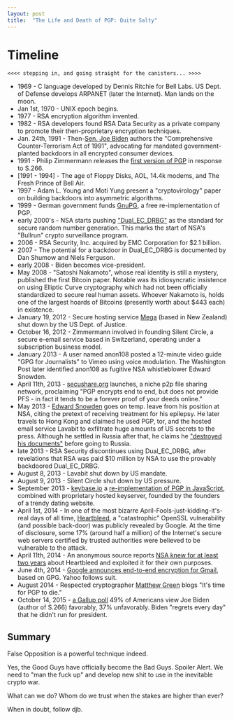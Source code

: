 ```yaml
---
layout: post
title:  "The Life and Death of PGP: Quite Salty"
---
```


# Timeline

```
<<<< stepping in, and going straight for the canisters... >>>>
```

- 1969 - C language developed by Dennis Ritchie for Bell Labs. US Dept. of Defense develops ARPANET (later the Internet). Man lands on the moon.
- Jan 1st, 1970 - UNIX epoch begins.
- 1977 - RSA encryption algorithm invented.
- 1982 - RSA developers found RSA Data Security as a private company to promote their then-proprietary encryption techniques.
- Jan. 24th, 1991 - Then-[Sen. Joe Biden](https://www.congress.gov/bill/102nd-congress/senate-bill/266) authors the "Comprehensive Counter-Terrorism Act of 1991", advocating for mandated government-planted backdoors in all encrypted consumer devices.
- 1991 - Philip Zimmermann releases the [first version of PGP](https://www.philzimmermann.com/EN/essays/WhyIWrotePGP.html) in response to S.266.
- [1991 - 1994] - The age of Floppy Disks, AOL, 14.4k modems, and The Fresh Prince of Bell Air.
- 1997 - Adam L. Young and Moti Yung present a "cryptovirology" paper on building backdoors into asymmetric algorithms.
- 1999 - German government funds [GnuPG](https://en.wikipedia.org/wiki/GNU_Privacy_Guard), a free re-implementation of PGP.
- early 2000's - NSA starts pushing ["Dual_EC_DRBG"](https://en.wikipedia.org/wiki/Dual_EC_DRBG) as the standard for secure random number generation. This marks the start of NSA's "Bullrun" crypto surveillance program.
- 2006 - RSA Security, Inc. acquired by EMC Corporation for $2.1 billion.
- 2007 - The potential for a backdoor in Dual_EC_DRBG is documented by Dan Shumow and Niels Ferguson.
- early 2008 - Biden becomes vice-president.
- May 2008 - "Satoshi Nakamoto", whose real identity is still a mystery, published the first Bitcoin paper. Notable was its idiosyncratic insistence on using Elliptic Curve cryptography which had not been officially standardized to secure real human assets. Whoever Nakamoto is, holds one of the largest hoards of Bitcoins (presently worth about $443 each) in existence.
- January 19, 2012 - Secure hosting service [Mega](https://en.wikipedia.org/wiki/Mega_(service)) (based in New Zealand) shut down by the US Dept. of Justice.
- October 16, 2012 - Zimmermann involved in founding Silent Circle, a secure e-email service based in Switzerland, operating under a subscription business model.
- January 2013 - A user named anon108 posted a 12-minute video guide "GPG for Journalists" to Vimeo using voice modulation. The Washington Post later identified anon108 as fugitive NSA whistleblower Edward Snowden.
- April 11th, 2013 - [secushare.org](http://web.archive.org/web/20130421103548/http://secushare.org/) launches, a niche p2p file sharing network, proclaiming "PGP encrypts end to end, but does not provide PFS - in fact it tends to be a forever proof of your deeds online."
- May 2013 - [Edward Snowden](https://en.wikipedia.org/wiki/Global_surveillance_disclosures_(2013%E2%80%93present)) goes on temp. leave from his position at NSA, citing the pretext of receiving treatment for his epilepsy. He later travels to Hong Kong and claimed he used PGP, tor, and the hosted email service Lavabit to exfiltrate huge amounts of US secrets to the press. Although he settled in Russia after that, he claims he ["destroyed his documents"](http://www.huffingtonpost.com/bob-cesca/edward-snowden-bizarre-interview_b_5421572.html) before going to Russia.
- late 2013 - RSA Security discontinues using Dual_EC_DRBG, after revelations that RSA was paid $10 million by NSA to use the provably backdoored Dual_EC_DRBG.
- August 8, 2013 - Lavabit shut down by US mandate.
- August 9, 2013 - Silent Circle shut down by US pressure.
- September 2013 - [keybase.io](http://web.archive.org/web/20131008131612/https://keybase.io/) a [re-implementation of PGP in JavaScript](https://keybase.io/kbpgp), combined with proprietary hosted keyserver, founded by the founders of a trendy dating website.
- April 1st, 2014 - In one of the most bizarre April-Fools-just-kidding-it's-real days of all time, [Heartbleed](https://en.wikipedia.org/wiki/Heartbleed), a "catastrophic" OpenSSL vulnerability (and possible back-door)  was publicly revealed by Google. At the time of disclosure, some 17% (around half a million) of the Internet's secure web servers certified by trusted authorities were believed to be vulnerable to the attack.
- April 11th, 2014 - An anonymous source reports [NSA knew for at least two years](http://www.bloomberg.com/news/articles/2014-04-11/nsa-said-to-have-used-heartbleed-bug-exposing-consumers) about Heartbleed and exploited it for their own purposes.
- June 4th, 2014 - [Google announces end-to-end encryption for Gmail](https://security.googleblog.com/2014/06/making-end-to-end-encryption-easier-to.html), based on GPG. Yahoo follows suit.
- August 2014 - Respected cryptographer [Matthew Green](http://blog.cryptographyengineering.com/2014/08/whats-matter-with-pgp.html) blogs "It's time for PGP to die."
- October 14, 2015 - [a Gallup poll](http://www.gallup.com/poll/186167/biden-maintains-positive-image.aspx) 49% of Americans view Joe Biden (author of S.266) favorably, 37% unfavorably. Biden "regrets every day" that he didn't run for president.

## Summary

False Opposition is a powerful technique indeed.

Yes, the Good Guys have officially become the Bad Guys. Spoiler Alert. We need to "man the fuck up" and develop new shit to use in the inevitable crypto war.

What can we do? Whom do we trust when the stakes are higher than ever?

When in doubt, follow djb.

